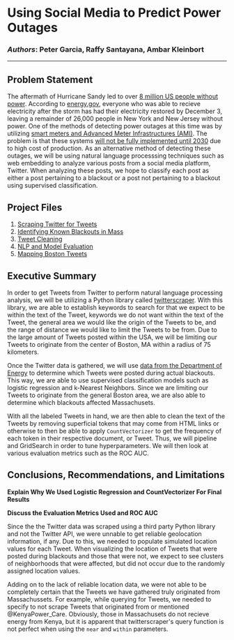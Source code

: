 # Using Social Media to Predict Power Outages
### _Authors_: Peter Garcia, Raffy Santayana, Ambar Kleinbort
---

## Problem Statement
The aftermath of Hurricane Sandy led to over [8 million US people without power](https://www.huffpost.com/entry/hurricane-sandy-power-outage-map-infographic_n_2044411). According to [energy.gov](https://www.energy.gov/articles/hurricane-sandy-noreaster-situation-reports), everyone who was able to recieve electricity after the storm has had their electricity restored by December 3, leaving a remainder of 26,000 people in New York and New Jersey without power. One of the methods of detecting power outages at this time was by utilizing [smart meters and Advanced Meter Infrastructures (AMI)](https://openei.org/wiki/Definition:Outage_Detection/Reporting). The problem is that these systems [will not be fully implemented until 2030](http://people.stern.nyu.edu/kbauman/research/papers/2015_KBauman_WITS.pdf) due to high cost of production. As an alternative method of detecting these outages, we will be using natural language processsing techniques such as web embedding to analyze various posts from a social media platform, Twitter. When analyzing these posts, we hope to classify each post as either a post pertaining to a blackout or a post not pertaining to a blackout using supervised classification.

## Project Files
1. [Scraping Twitter for Tweets](https://github.com/PeterGarcia95/DisasterRelief/blob/master/code/01%20-%20Scraping%20Twitter%20for%20Data.ipynb)
2. [Identifying Known Blackouts in Mass](https://github.com/PeterGarcia95/DisasterRelief/blob/master/code/01-Identifying%20Known%20Blackouts%20in%20Mass.ipynb)
3. [Tweet Cleaning](https://github.com/PeterGarcia95/DisasterRelief/blob/master/code/02-Tweet%20Cleaning.ipynb)
4. [NLP and Model Evaluation](https://github.com/PeterGarcia95/DisasterRelief/blob/master/code/03-NLP%20and%20Model%20Evaluation.ipynb)
5. [Mapping Boston Tweets](https://github.com/PeterGarcia95/DisasterRelief/blob/master/code/04-%20Mapping%20Boston%20Tweets%20.ipynb)

## Executive Summary
In order to get Tweets from Twitter to perform natural language processing analysis, we will be utilizing a Python library called [twitterscraper](https://github.com/taspinar/twitterscraper). With this library, we are able to establish keywords to search for that we expect to be within the text of the Tweet, keywords we do not want within the text of the Tweet, the general area we would like the origin of the Tweets to be, and the range of distance we would like to limit the Tweets to be from. Due to the large amount of Tweets posted within the USA, we will be limiting our Tweets to originate from the center of Boston, MA within a radius of 75 kilometers.

Once the Twitter data is gathered, we will use [data from the Department of Energy](https://www.oe.netl.doe.gov/OE417_annual_summary.aspx) to determine which Tweets were posted during actual blackouts. This way, we are able to use supervised classification models such as logistic regression and k-Nearest Neighbors. Since we are limiting our Tweets to originate from the general Boston area, we are also able to determine which blackouts affected Massachusets.

With all the labeled Tweets in hand, we are then able to clean the text of the Tweets by removing superficial tokens that may come from HTML links or otherwise to then be able to apply `CountVectorizer` to get the frequency of each token in their respective document, or Tweet. Thus, we will pipeline and GridSearch in order to tune hyperparameters. We will then look at various evaluation metrics such as the ROC AUC.

## Conclusions, Recommendations, and Limitations
**Explain Why We Used Logistic Regression and CountVectorizer For Final Results**

**Discuss the Evaluation Metrics Used and ROC AUC**

Since the the Twitter data was scraped using a third party Python library and not the Twitter API, we were unnable to get reliable geolocation information, if any. Due to this, we needed to populate simulated location values for each Tweet. When visualizing the location of Tweets that were posted during blackouts and those that were not, we expect to see clusters of neighborhoods that were affected, but did not occur due to the randomly assigned location values.

Adding on to the lack of reliable location data, we were not able to be completely certain that the Tweets we have gathered truly originated from Massachussets. For example, while querying for Tweets, we needed to specify to not scrape Tweets that originated from or mentioned @KenyaPower_Care. Obviously, those in Massachusets do not recieve energy from Kenya, but it is apparent that twitterscraper's query function is not perfect when using the `near` and `within` parameters.
